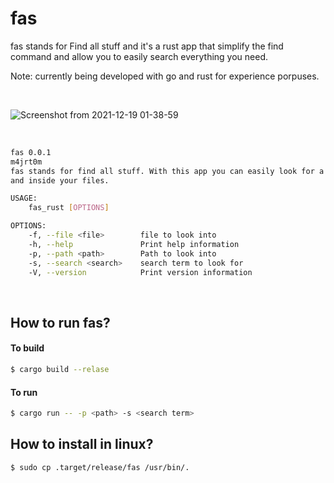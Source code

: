# fas

fas stands for Find all stuff and it's a rust app that simplify the find command and allow you to easily search everything you need.

Note: currently being developed with go and rust for experience porpuses.

<br>

![Screenshot from 2021-12-19 01-38-59](https://user-images.githubusercontent.com/72045872/146660634-c23031d7-cf50-44fc-86ab-b3375db74e32.png)

<br>

```sh
fas 0.0.1
m4jrt0m
fas stands for find all stuff. With this app you can easily look for a string in your files names
and inside your files.

USAGE:
    fas_rust [OPTIONS]

OPTIONS:
    -f, --file <file>        file to look into
    -h, --help               Print help information
    -p, --path <path>        Path to look into
    -s, --search <search>    search term to look for
    -V, --version            Print version information

```

<br>

## How to run fas?

#### To build

```sh
$ cargo build --relase
```

#### To run

```sh
$ cargo run -- -p <path> -s <search term>
```

## How to install in linux?

```sh
$ sudo cp .target/release/fas /usr/bin/.
```
